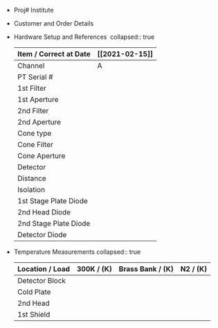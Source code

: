 - Proj# Institute
- Customer and Order Details
- Hardware Setup and References 
  collapsed:: true
  
  | Item / Correct at Date | [[2021-02-15]] |
  | ---------------------- | -------------- |
  | Channel                | A              | 
  | PT Serial #            |                |
  | 1st Filter             |                |
  | 1st Aperture           |                |
  | 2nd Filter             |                |
  | 2nd Aperture           |                |
  | Cone type              |                |
  | Cone Filter            |                |
  | Cone Aperture          |                |
  | Detector               |                |
  | Distance               |                |
  | Isolation              |                |
  | 1st Stage Plate Diode  |                |
  | 2nd Head Diode         |                |
  | 2nd Stage Plate Diode  |                |
  | Detector Diode         |                |
- Temperature Measurements
  collapsed:: true
  
  
  | Location / Load | 300K / (K) | Brass Bank / (K) | N2 / (K) |
  | --------------- | ---------- | ---------------- | -------- |
  | Detector Block  |            |                  |          |
  | Cold Plate      |            |                  |          |
  | 2nd Head        |            |                  |          |
  | 1st Shield      |            |                  |          |